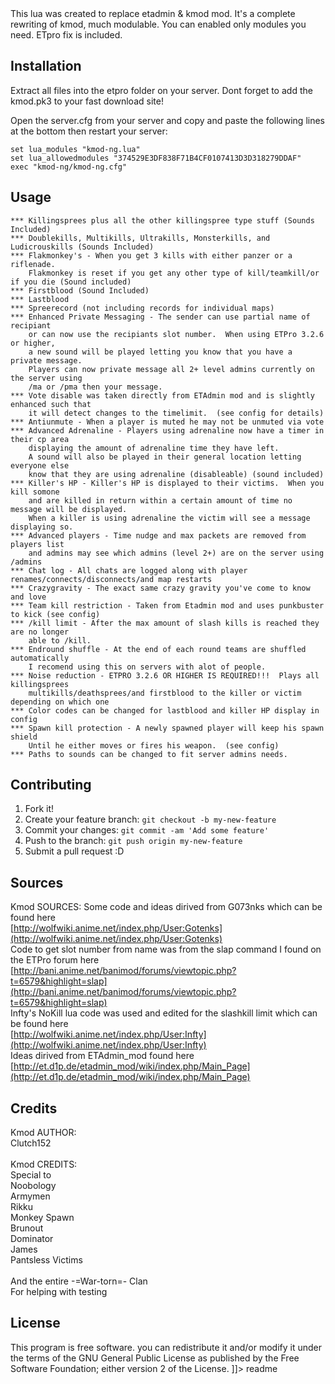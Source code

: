 <snippet>
  <content><![CDATA[
# ${1:Project Name}

This lua was created to replace etadmin & kmod mod.
It's a complete rewriting of kmod, much modulable.
You can enabled only modules you need.
ETpro fix is included.

## Installation

Extract all files into the etpro folder on your server.
Dont forget to add the kmod.pk3 to your fast download site!

Open the server.cfg from your server and copy and paste the following lines at the bottom then restart your server:

```
set lua_modules "kmod-ng.lua"
set lua_allowedmodules "374529E3DF838F71B4CF0107413D3D318279DDAF"
exec "kmod-ng/kmod-ng.cfg"
```

## Usage

    *** Killingsprees plus all the other killingspree type stuff (Sounds Included)
    *** Doublekills, Multikills, Ultrakills, Monsterkills, and Ludicrouskills (Sounds Included)
    *** Flakmonkey's - When you get 3 kills with either panzer or a riflenade.
        Flakmonkey is reset if you get any other type of kill/teamkill/or if you die (Sound included)
    *** Firstblood (Sound Included)
    *** Lastblood
    *** Spreerecord (not including records for individual maps)
    *** Enhanced Private Messaging - The sender can use partial name of recipiant
        or can now use the recipiants slot number.  When using ETPro 3.2.6 or higher,
        a new sound will be played letting you know that you have a private message.
        Players can now private message all 2+ level admins currently on the server using
        /ma or /pma then your message.
    *** Vote disable was taken directly from ETAdmin mod and is slightly enhanced such that
        it will detect changes to the timelimit.  (see config for details)
    *** Antiunmute - When a player is muted he may not be unmuted via vote
    *** Advanced Adrenaline - Players using adrenaline now have a timer in their cp area
        displaying the amount of adrenaline time they have left.
        A sound will also be played in their general location letting everyone else
        know that they are using adrenaline (disableable) (sound included)
    *** Killer's HP - Killer's HP is displayed to their victims.  When you kill somone
        and are killed in return within a certain amount of time no message will be displayed.
        When a killer is using adrenaline the victim will see a message displaying so.
    *** Advanced players - Time nudge and max packets are removed from players list
        and admins may see which admins (level 2+) are on the server using /admins
    *** Chat log - All chats are logged along with player renames/connects/disconnects/and map restarts
    *** Crazygravity - The exact same crazy gravity you've come to know and love
    *** Team kill restriction - Taken from Etadmin mod and uses punkbuster to kick (see config)
    *** /kill limit - After the max amount of slash kills is reached they are no longer
        able to /kill.
    *** Endround shuffle - At the end of each round teams are shuffled automatically
        I recomend using this on servers with alot of people.
    *** Noise reduction - ETPRO 3.2.6 OR HIGHER IS REQUIRED!!!  Plays all killingsprees
        multikills/deathsprees/and firstblood to the killer or victim depending on which one
    *** Color codes can be changed for lastblood and killer HP display in config
    *** Spawn kill protection - A newly spawned player will keep his spawn shield
        Until he either moves or fires his weapon.  (see config)
    *** Paths to sounds can be changed to fit server admins needs.

## Contributing

1. Fork it!
2. Create your feature branch: `git checkout -b my-new-feature`
3. Commit your changes: `git commit -am 'Add some feature'`
4. Push to the branch: `git push origin my-new-feature`
5. Submit a pull request :D

## Sources

Kmod SOURCES:
    Some code and ideas dirived from G073nks which can be found here<br />
        [http://wolfwiki.anime.net/index.php/User:Gotenks](http://wolfwiki.anime.net/index.php/User:Gotenks)<br />
    Code to get slot number from name was from the slap command I found on the ETPro forum here<br />
        [http://bani.anime.net/banimod/forums/viewtopic.php?t=6579&highlight=slap](http://bani.anime.net/banimod/forums/viewtopic.php?t=6579&highlight=slap)<br />
    Infty's NoKill lua code was used and edited for the slashkill limit which can be found here<br />
        [http://wolfwiki.anime.net/index.php/User:Infty](http://wolfwiki.anime.net/index.php/User:Infty)<br />
    Ideas dirived from ETAdmin_mod found here<br />
        [http://et.d1p.de/etadmin_mod/wiki/index.php/Main_Page](http://et.d1p.de/etadmin_mod/wiki/index.php/Main_Page)<br />

## Credits

Kmod AUTHOR:<br />
    Clutch152<br />
<br />
Kmod CREDITS:<br />
    Special to<br />
        Noobology<br />
        Armymen<br />
        Rikku<br />
        Monkey Spawn<br />
        Brunout<br />
        Dominator<br />
        James<br />
        Pantsless Victims<br />
<br />
        And the entire -=War-torn=- Clan<br />
        For helping with testing<br />

## License

This program is free software. you can redistribute it and/or modify
it under the terms of the GNU General Public License as published by
the Free Software Foundation; either version 2 of the License.
]]></content>
  <tabTrigger>readme</tabTrigger>
</snippet>
